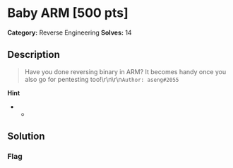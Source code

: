 # Baby ARM [500 pts]

**Category:** Reverse Engineering
**Solves:** 14

## Description
>Have you done reversing binary in ARM? It becomes handy once you also go for pentesting too!\r\n\r\n`Author: aseng#2055`

**Hint**
* -

## Solution

### Flag


